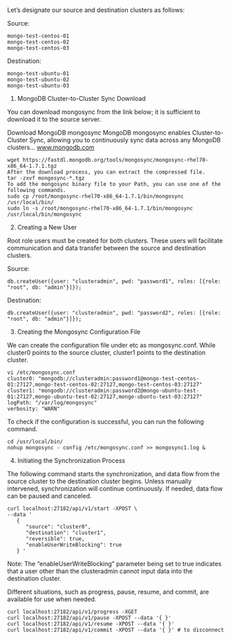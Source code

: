 Let’s designate our source and destination clusters as follows:

Source:

```
mongo-test-centos-01
mongo-test-centos-02
mongo-test-centos-03
```

Destination:

```
mongo-test-ubuntu-01
mongo-test-ubuntu-02
mongo-test-ubuntu-03
```

1. MongoDB Cluster-to-Cluster Sync Download

You can download mongosync from the link below; it is sufficient to download it to the source server.

Download MongoDB mongosync
MongoDB mongosync enables Cluster-to-Cluster Sync, allowing you to continuously sync data across any MongoDB clusters…
www.mongodb.com


```
wget https://fastdl.mongodb.org/tools/mongosync/mongosync-rhel70-x86_64-1.7.1.tgz
After the download process, you can extract the compressed file.
tar -zxvf mongosync-*.tgz
To add the mongosync binary file to your Path, you can use one of the following commands.
sudo cp /root/mongosync-rhel70-x86_64-1.7.1/bin/mongosync /usr/local/bin/
sudo ln -s /root/mongosync-rhel70-x86_64-1.7.1/bin/mongosync /usr/local/bin/mongosync
```

2. Creating a New User

Root role users must be created for both clusters. These users will facilitate communication and data transfer between the source and destination clusters.

Source:

```
db.createUser({user: "clusteradmin", pwd: "password1", roles: [{role: "root", db: "admin"}]});
```

Destination:

```
db.createUser({user: "clusteradmin", pwd: "password2", roles: [{role: "root", db: "admin"}]});
```

3. Creating the Mongosync Configuration File

We can create the configuration file under etc as mongosync.conf. While cluster0 points to the source cluster, cluster1 points to the destination cluster.

```
vi /etc/mongosync.conf
cluster0: "mongodb://clusteradmin:password1@mongo-test-centos-01:27127,mongo-test-centos-02:27127,mongo-test-centos-03:27127"
cluster1: "mongodb://clusteradmin:password2@mongo-ubuntu-test-01:27127,mongo-ubuntu-test-02:27127,mongo-ubuntu-test-03:27127"
logPath: "/var/log/mongosync"
verbosity: "WARN"
```

To check if the configuration is successful, you can run the following command.

```
cd /usr/local/bin/ 
nohup mongosync - config /etc/mongosync.conf >> mongosync1.log &
```

4. Initiating the Synchronization Process

The following command starts the synchronization, and data flow from the source cluster to the destination cluster begins. Unless manually intervened, synchronization will continue continuously. If needed, data flow can be paused and canceled.

```
curl localhost:27182/api/v1/start -XPOST \
--data '
   {
      "source": "cluster0",
      "destination": "cluster1",
      "reversible": true,
      "enableUserWriteBlocking": true
   } '

```

Note: The “enableUserWriteBlocking” parameter being set to true indicates that a user other than the clusteradmin cannot input data into the destination cluster.

Different situations, such as progress, pause, resume, and commit, are available for use when needed.

```
curl localhost:27182/api/v1/progress -XGET
curl localhost:27182/api/v1/pause -XPOST --data '{ }'
curl localhost:27182/api/v1/resume -XPOST --data '{ }'
curl localhost:27182/api/v1/commit -XPOST --data '{ }' # to disconnect
```